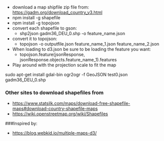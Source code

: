 - download a map shipfile zip file from: https://gadm.org/download_country_v3.html
- npm install -g shapefile
- npm install -g topojson
- convert each shapefile to gson:
    + shp2json gadm36_DEU_0.shp -o feature_name.json
- convert it to topojson:
    + topojson -o outputfile.json feature_name_1.json feature_name_2.json
- When loading to d3.json be sure to be loading the feature you want:
    + topojson.feature(jsonResponse, jsonResponse.objects.feature_name_1).features
- Play around with the projection scale to fit the map



sudo apt-get install gdal-bin
ogr2ogr -f GeoJSON test0.json gadm36_DEU_0.shp
    
### Other sites to download shapefiles from    
- https://www.statsilk.com/maps/download-free-shapefile-maps#download-country-shapefile-maps
- https://wiki.openstreetmap.org/wiki/Shapefiles

###Inspired by:
- https://blog.webkid.io/multiple-maps-d3/